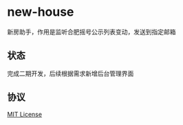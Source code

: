 # new-house

新房助手，作用是监听合肥摇号公示列表变动，发送到指定邮箱

## 状态

完成二期开发，后续根据需求新增后台管理界面

## 协议

[MIT License](./License)
